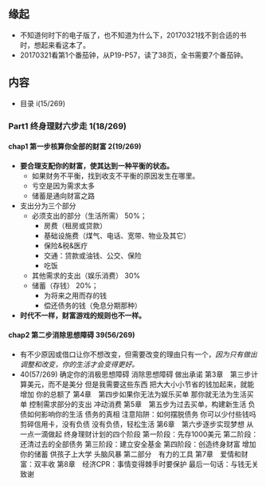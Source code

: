 ##  缘起
+ 不知道何时下的电子版了，也不知道为什么下，20170321找不到合适的书时，想起来看这本了。
+ 20170321看第1个番茄钟，从P19-P57，读了38页，全书需要7个番茄钟。

##  内容
+ 目录 i(15/269)
###  Part1 终身理财六步走 1(18/269)
####  chap1 第一步核算你全部的财富 2(19/269)
+ **要合理支配你的财富，使其达到一种平衡的状态。**
	+ 如果财务不平衡，找到收支不平衡的原因发生在哪里。
	+ 亏空是因为需求太多
	+ 储蓄是通向财富之路 
+ 支出分为三个部分
	+ 必须支出的部分（生活所需） 50%；
		+ 房费（租房或贷款）
		+ 基础设施费（煤气、电话、宽带、物业及其它）
		+ 保险&税&医疗
		+ 交通：贷款或油钱、公交、保险
		+ 吃饭
	+ 其他需求的支出（娱乐消费） 30%
	+ 储蓄（存钱）             20%；
		+ 为将来之用而存的钱
		+ 偿还债务的钱（免息分期那种）
+ **时代不一样，财富游戏的规则也不一样。**

####  chap2 第二步消除思想障碍 39(56/269)
+ 有不少原因或借口让你不想改变，但需要改变的理由只有一个，*因为只有做出调整和改变，你的生活才会变得更好。*
+ 40(57/269)
确定你的消极思想障碍
消除思想障碍
做出承诺
第3章　第三步计算美元，而不是美分
但是我需要这些东西
把大大小小节省的钱加起来，就能增加
你的总额了
第4章　第四步如果你无法为娱乐买单
那你就无法为生活买单
控制需求部分的支出
冲动消费
第5章　第五步为过去买单，构建新生活
负债如何影响你的生活
债务的真相
注意陷阱：如何摆脱债务
你可以少付些钱吗
剪碎信用卡，没有负债
没有负债，轻松生活
第6章　第六步逐步实现梦想
从一点一滴做起
终身理财计划的四个阶段
第一阶段：先存1000美元
第二阶段：还清过去的全部债务
第三阶段：建立安全基金
第四阶段：创造终身财富
增加你的储蓄
供孩子上大学
头脑风暴
第二部分　有力的工具
第7章　爱情和财富：双丰收
第8章　经济CPR：事情变得棘手时要保护
最后一句话：与钱无关
致谢